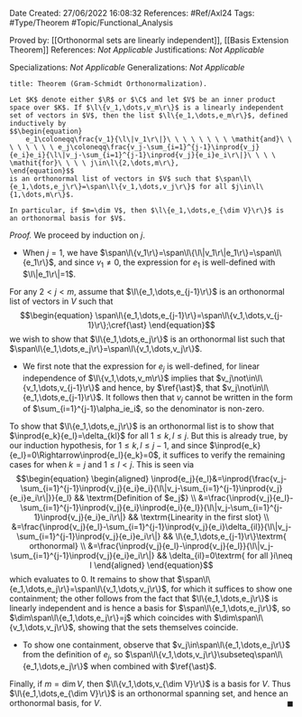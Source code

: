 <div class="topSpace"></div>

Date Created: 27/06/2022 16:08:32
References: #Ref/Axl24
Tags: #Type/Theorem #Topic/Functional_Analysis

Proved by: [[Orthonormal sets are linearly independent]], [[Basis Extension Theorem]]
References: <i>Not Applicable</i>
Justifications: <i>Not Applicable</i>

Specializations: <i>Not Applicable</i>
Generalizations: <i>Not Applicable</i>

``` ad-Theorem
title: Theorem (Gram-Schmidt Orthonormalization).

Let $K$ denote either $\R$ or $\C$ and let $V$ be an inner product space over $K$. If $\l\{v_1,\dots,v_m\r\}$ is a linearly independent set of vectors in $V$, then the list $\l\{e_1,\dots,e_m\r\}$, defined inductively by
$$\begin{equation}
    e_1\coloneqq\frac{v_1}{\l\|v_1\r\|}\ \ \ \ \ \ \ \ \mathit{and}\ \ \ \ \ \ \ \ e_j\coloneqq\frac{v_j-\sum_{i=1}^{j-1}\inprod{v_j}{e_i}e_i}{\l\|v_j-\sum_{i=1}^{j-1}\inprod{v_j}{e_i}e_i\r\|}\ \ \ \ \mathit{for}\ \ \ \ j\in\l\{2,\dots,m\r\},
\end{equation}$$
is an orthonormal list of vectors in $V$ such that $\span\l\{e_1,\dots,e_j\r\}=\span\l\{v_1,\dots,v_j\r\}$ for all $j\in\l\{1,\dots,m\r\}$.

In particular, if $m=\dim V$, then $\l\{e_1,\dots,e_{\dim V}\r\}$ is an orthonormal basis for $V$.

```

<i>Proof.</i> We proceed by induction on $j$.
* When $j=1$, we have $\span\l\{v_1\r\}=\span\l\{\l\|v_1\r\|e_1\r\}=\span\l\{e_1\r\}$, and since $v_1\neq0$, the expression for $e_1$ is well-defined with $\l\|e_1\r\|=1$.

For any $2<j<m$, assume that $\l\{e_1,\dots,e_{j-1}\r\}$ is an orthonormal list of vectors in $V$ such that
$$\begin{equation}
    \span\l\{e_1,\dots,e_{j-1}\r\}=\span\l\{v_1,\dots,v_{j-1}\r\};\cref{\ast}
\end{equation}$$
we wish to show that $\l\{e_1,\dots,e_j\r\}$ is an orthonormal list such that $\span\l\{e_1,\dots,e_j\r\}=\span\l\{v_1,\dots,v_j\r\}$.
* We first note that the expression for $e_j$ is well-defined, for linear independence of $\l\{v_1,\dots,v_m\r\}$ implies that $v_j\not\in\l\{v_1,\dots,v_{j-1}\r\}$ and hence, by $\ref{\ast}$, that $v_j\not\in\l\{e_1,\dots,e_{j-1}\r\}$. It follows then that $v_j$ cannot be written in the form of $\sum_{i=1}^{j-1}\alpha_ie_i$, so the denominator is non-zero.

To show that $\l\{e_1,\dots,e_j\r\}$ is an orthonormal list is to show that $\inprod{e_k}{e_l}=\delta_{kl}$ for all $1\leq k,l\leq j$. But this is already true, by our induction hypothesis, for $1\leq k,l\leq j-1$, and since $\inprod{e_k}{e_l}=0\Rightarrow\inprod{e_l}{e_k}=0$, it suffices to verify the remaining cases for when $k=j$ and $1\leq l<j$. This is seen via
$$\begin{equation}
	\begin{aligned}
		\inprod{e_j}{e_l}&=\inprod{\frac{v_j-\sum_{i=1}^{j-1}\inprod{v_j}{e_i}e_i}{\l\|v_j-\sum_{i=1}^{j-1}\inprod{v_j}{e_i}e_i\r\|}}{e_l} && \textrm{Definition of $e_j$} \\
        &=\frac{\inprod{v_j}{e_l}-\sum_{i=1}^{j-1}\inprod{v_j}{e_i}\inprod{e_i}{e_l}}{\l\|v_j-\sum_{i=1}^{j-1}\inprod{v_j}{e_i}e_i\r\|} && \textrm{Linearity in the first slot} \\
        &=\frac{\inprod{v_j}{e_l}-\sum_{i=1}^{j-1}\inprod{v_j}{e_i}\delta_{il}}{\l\|v_j-\sum_{i=1}^{j-1}\inprod{v_j}{e_i}e_i\r\|} && \l\{e_1,\dots,e_{j-1}\r\}\textrm{ orthonormal} \\
        &=\frac{\inprod{v_j}{e_l}-\inprod{v_j}{e_l}}{\l\|v_j-\sum_{i=1}^{j-1}\inprod{v_j}{e_i}e_i\r\|} && \delta_{il}=0\textrm{ for all }i\neq l
	\end{aligned}
\end{equation}$$
which evaluates to $0$. It remains to show that $\span\l\{e_1,\dots,e_j\r\}=\span\l\{v_1,\dots,v_j\r\}$, for which it suffices to show one containment; the other follows from the fact that $\l\{e_1,\dots,e_j\r\}$ is linearly independent and is hence a basis for $\span\l\{e_1,\dots,e_j\r\}$, so $\dim\span\l\{e_1,\dots,e_j\r\}=j$ which coincides with $\dim\span\l\{v_1,\dots,v_j\r\}$, showing that the sets themselves coincide.
* To show one containment, observe that $v_j\in\span\l\{e_1,\dots,e_j\r\}$ from the definition of $e_j$, so $\span\l\{v_1,\dots,v_j\r\}\subseteq\span\l\{e_1,\dots,e_j\r\}$ when combined with $\ref{\ast}$.

Finally, if $m=\dim V$, then $\l\{v_1,\dots,v_{\dim V}\r\}$ is a basis for $V$. Thus $\l\{e_1,\dots,e_{\dim V}\r\}$ is an orthonormal spanning set, and hence an orthonormal basis, for $V$.<span style="float:right;">$\blacksquare$</span>
